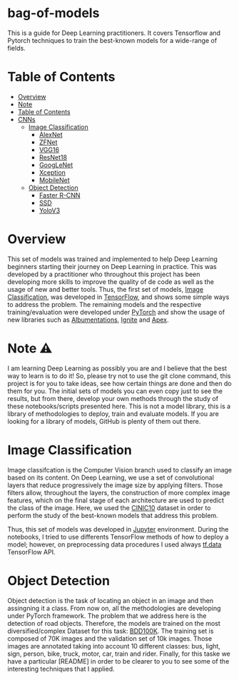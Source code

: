 # bag-of-models
This is a guide for Deep Learning practitioners. It covers Tensorflow and Pytorch techniques to train the best-known models for a wide-range of fields.


# Table of Contents
- [Overview](#overview)
- [Note](#note)
- [Table of Contents](#table-of-contents)
- [CNNs](#setup)
  * [Image Classification](#image-classification) 
    * [AlexNet](#alexnet)
    * [ZFNet](#zfnet)
    * [VGG16](#vgg16)
    * [ResNet18](#resnet18)
    * [GoogLeNet](#googlenet)
    * [Xception](#xception)
    * [MobileNet](#mobilenet)
  * [Object Detection](#object-detection)
    * [Faster R-CNN](#faster-rcnn)
    * [SSD](#ssd)
    * [YoloV3](#yolov3)

# Overview

This set of models was trained and implemented to help Deep Learning beginners starting their journey on Deep Learning in practice. This was developed by a practitioner who throughout this project has been developing more skills to improve the quality of de code as well as the usage of new and better tools. Thus, the first set of models, [Image Classification](#image-classification), was developed in [TensorFlow](https://github.com/tensorflow/tensorflow), and shows some simple ways to address the problem. The remaining models and the respective training/evaluation were developed under [PyTorch](https://github.com/pytorch/pytorch) and show the usage of new libraries such as [Albumentations](https://github.com/albumentations-team/albumentations), [Ignite](https://pytorch.org/ignite/) and [Apex](https://github.com/NVIDIA/apex). 

# Note :warning:

I am learning Deep Learning as possibly you are and I believe that the best way to learn is to do it! So, please try not to use the git clone command, this project is for you to take ideas, see how certain things are done and then do them for you. The initial sets of models you can even copy just to see the results, but from there, develop your own methods through the study of these notebooks/scripts presented here.  This is not a model library, this is a library of methodologies to deploy, train and evaluate models. If you are looking for a library of models, GitHub is plenty of them out there. 


# Image Classification

Image classifcation is the Computer Vision branch used to classify an image based on its content. On Deep Learning, we use a set of convolutional layers that reduce progressively the image size by applying filters. Those filters allow, throughout the layers, the construction of more complex image features, which on the final stage of each architecture are used to predict the class of the image. Here, we used the [CINIC10](https://github.com/BayesWatch/cinic-10) dataset in order to perform the study of the best-known models that address this problem. 

Thus, this set of models was developed in [Jupyter](https://github.com/jupyter/notebook) environment. During the notebooks, I tried to use differents TensorFlow methods of how to deploy a model; however, on preprocessing data procedures I used always [tf.data](https://www.tensorflow.org/guide/data) TensorFlow API.

# Object Detection

Object detection is the task of locating an object in an image and then assingning it a class. From now on, all the methodologies are developing under PyTorch framework.
The problem that we address here is the detection of road objects. Therefore, the models are trained on the most diversified/complex Dataset for this task: [BDD100K](http://bair.berkeley.edu/blog/2018/05/30/bdd/). The training set is composed of 70K images and the validation set of 10k images. Those images are annotated taking into account 10 different classes: bus, light, sign, person, bike, truck, motor, car, train and rider. Finally, for this taske we have a particular [README] in order to be clearer to you to see some of the interesting techniques that I applied.